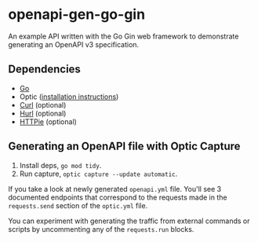 # openapi-gen-go-gin

An example API written with the Go Gin web framework to demonstrate generating an OpenAPI v3 specification.

## Dependencies
- [Go](https://go.dev/doc/install)
- Optic ([installation instructions](https://www.useoptic.com/docs))
- [Curl](https://curl.se) (optional)
- [Hurl](https://hurl.dev) (optional)
- [HTTPie](https://httpie.io) (optional)


## Generating an OpenAPI file with Optic Capture

1. Install deps, `go mod tidy`.
1. Run capture, `optic capture --update automatic`.

If you take a look at newly generated `openapi.yml` file. You'll see 3 documented endpoints that correspond to the requests made in the `requests.send` section of the `optic.yml` file.

You can experiment with generating the traffic from external commands or scripts by   uncommenting any of the `requests.run` blocks.
